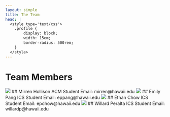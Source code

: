 ```yaml
---
layout: simple
title: The Team
head: |
  <style type='text/css'>
  	.profile {
  		display: block;
  		width: 15em;
  		border-radius: 500rem;
  	}
  </style>
---
```

# Team Members
<img class='profile' src='{{site.baseurl}}/assets/team/mirrenhollison.jpg'>
## Mirren Hollison
ACM Student
Email: mirren@hawaii.edu

<img class='profile' src='{{site.baseurl}}/assets/team/emilypang.jpg'>
## Emily Pang
ICS Student
Email: eppang@hawaii.edu

<img class='profile' src='{{site.baseurl}}/assets/team/ethanchow.jpg'>
## Ethan Chow
ICS Student
Email: epchow@hawaii.edu

<img class='profile' src='{{site.baseurl}}/assets/team/willardperalta.jpg'>
## Willard Peralta
ICS Student
Email: willardp@hawaii.edu
